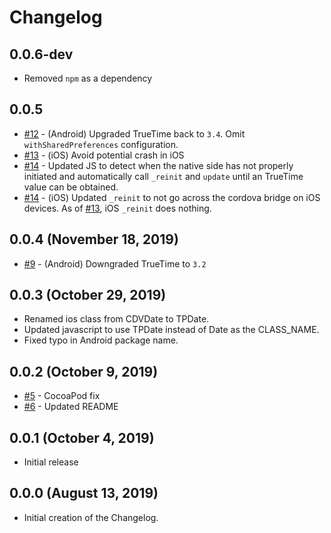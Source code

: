 # Changelog

## 0.0.6-dev
- Removed `npm` as a dependency 

## 0.0.5
- [#12](https://github.com/totalpave/cordova-plugin-date/pull/12) - (Android) Upgraded TrueTime back to `3.4`. Omit `withSharedPreferences` configuration.
- [#13](https://github.com/totalpave/cordova-plugin-date/pull/13) - (iOS) Avoid potential crash in iOS
- [#14](https://github.com/totalpave/cordova-plugin-date/pull/14) - Updated JS to detect when the native side has not properly initiated and automatically call `_reinit` and `update` until an TrueTime value can be obtained.
- [#14](https://github.com/totalpave/cordova-plugin-date/pull/14) - (iOS) Updated `_reinit` to not go across the cordova bridge on iOS devices. As of [#13](https://github.com/totalpave/cordova-plugin-date/pull/13), iOS `_reinit` does nothing.

## 0.0.4 (November 18, 2019)
- [#9](https://github.com/totalpave/cordova-plugin-date/pull/9) - (Android) Downgraded TrueTime to `3.2`

## 0.0.3 (October 29, 2019)
- Renamed ios class from CDVDate to TPDate. 
- Updated javascript to use TPDate instead of Date as the CLASS_NAME.
- Fixed typo in Android package name.

## 0.0.2 (October 9, 2019)
- [#5](https://github.com/totalpave/cordova-plugin-date/pull/5) - CocoaPod fix
- [#6](https://github.com/totalpave/cordova-plugin-date/pull/6) - Updated README

## 0.0.1 (October 4, 2019)
- Initial release

## 0.0.0 (August 13, 2019)
- Initial creation of the Changelog.
